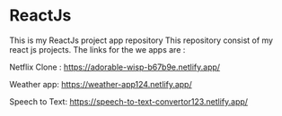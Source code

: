 # ReactJs
This is my ReactJs project app repository
This repository consist of my react js projects.
The links for the we apps are :


Netflix Clone : https://adorable-wisp-b67b9e.netlify.app/


Weather app: https://weather-app124.netlify.app/


Speech to Text: https://speech-to-text-convertor123.netlify.app/
